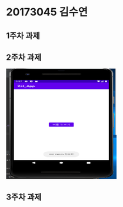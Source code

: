 # 20173045 김수연 

## 1주차 과제

## 2주차 과제
<img width="300" height="300" src="./png/20173045_김수연.PNG"></img>

## 3주차 과제
